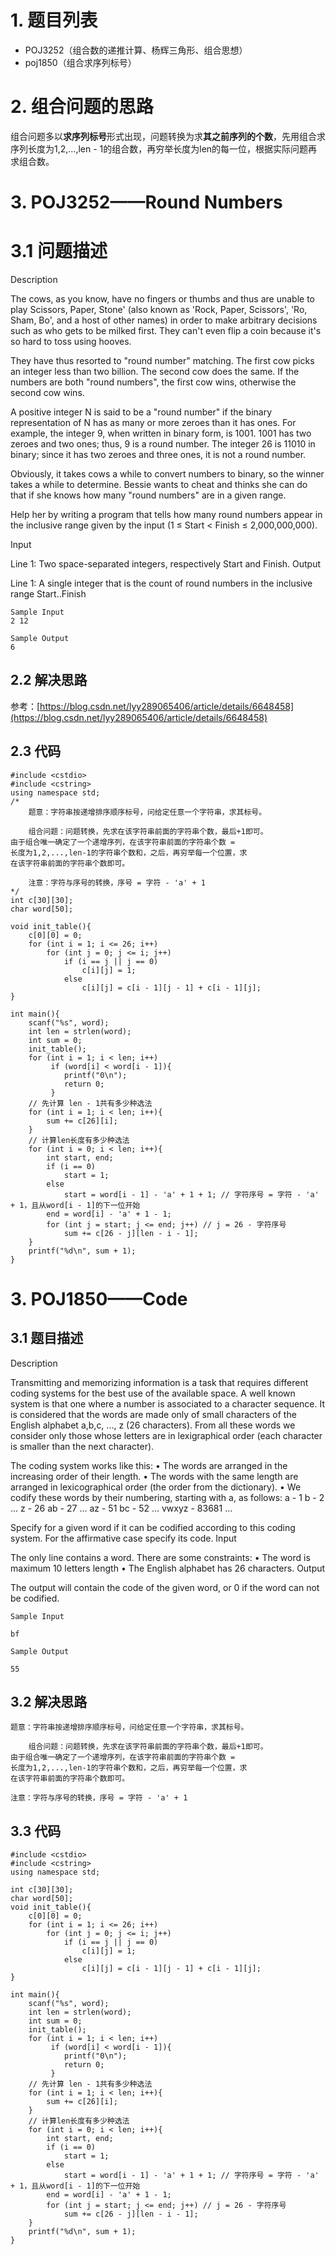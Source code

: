 # 1. 题目列表
- POJ3252（组合数的递推计算、杨辉三角形、组合思想）
- poj1850（组合求序列标号）

# 2. 组合问题的思路
组合问题多以**求序列标号**形式出现，问题转换为求**其之前序列的个数**，先用组合求序列长度为1,2,...,len - 1的组合数，再穷举长度为len的每一位，根据实际问题再求组合数。

# 3. POJ3252——Round Numbers
# 3.1 问题描述
Description

The cows, as you know, have no fingers or thumbs and thus are unable to play Scissors, Paper, Stone' (also known as 'Rock, Paper, Scissors', 'Ro, Sham, Bo', and a host of other names) in order to make arbitrary decisions such as who gets to be milked first. They can't even flip a coin because it's so hard to toss using hooves.

They have thus resorted to "round number" matching. The first cow picks an integer less than two billion. The second cow does the same. If the numbers are both "round numbers", the first cow wins,
otherwise the second cow wins.

A positive integer N is said to be a "round number" if the binary representation of N has as many or more zeroes than it has ones. For example, the integer 9, when written in binary form, is 1001. 1001 has two zeroes and two ones; thus, 9 is a round number. The integer 26 is 11010 in binary; since it has two zeroes and three ones, it is not a round number.

Obviously, it takes cows a while to convert numbers to binary, so the winner takes a while to determine. Bessie wants to cheat and thinks she can do that if she knows how many "round numbers" are in a given range.

Help her by writing a program that tells how many round numbers appear in the inclusive range given by the input (1 ≤ Start < Finish ≤ 2,000,000,000).

Input

Line 1: Two space-separated integers, respectively Start and Finish.
Output

Line 1: A single integer that is the count of round numbers in the inclusive range Start..Finish
```
Sample Input
2 12

Sample Output
6
```
## 2.2 解决思路
参考：[https://blog.csdn.net/lyy289065406/article/details/6648458](https://blog.csdn.net/lyy289065406/article/details/6648458)
## 2.3 代码
```
#include <cstdio>
#include <cstring>
using namespace std;
/*
	题意：字符串按递增排序顺序标号，问给定任意一个字符串，求其标号。
	
	组合问题：问题转换，先求在该字符串前面的字符串个数，最后+1即可。 
由于组合唯一确定了一个递增序列，在该字符串前面的字符串个数 = 
长度为1,2,...,len-1的字符串个数和，之后，再穷举每一个位置，求
在该字符串前面的字符串个数即可。 
	
	注意：字符与序号的转换，序号 = 字符 - 'a' + 1 
*/
int c[30][30]; 
char word[50];

void init_table(){
	c[0][0] = 0;
	for (int i = 1; i <= 26; i++)
		for (int j = 0; j <= i; j++)
			if (i == j || j == 0)
				c[i][j] = 1;
			else 
				c[i][j] = c[i - 1][j - 1] + c[i - 1][j];
}

int main(){
	scanf("%s", word);
	int len = strlen(word);
	int sum = 0;
	init_table();
	for (int i = 1; i < len; i++)
		 if (word[i] < word[i - 1]){
		 	printf("0\n");
		 	return 0;
		 }
	// 先计算 len - 1共有多少种选法 
	for (int i = 1; i < len; i++){
		sum += c[26][i];
	}
	// 计算len长度有多少种选法
	for (int i = 0; i < len; i++){
		int start, end;
		if (i == 0)
			start = 1;
		else 
			start = word[i - 1] - 'a' + 1 + 1; // 字符序号 = 字符 - 'a' + 1，且从word[i - 1]的下一位开始 
		end = word[i] - 'a' + 1 - 1;
		for (int j = start; j <= end; j++) // j = 26 - 字符序号 
			sum += c[26 - j][len - i - 1];
	}
	printf("%d\n", sum + 1);	
}
```

# 3. POJ1850——Code
## 3.1 题目描述
Description

Transmitting and memorizing information is a task that requires different coding systems for the best use of the available space. A well known system is that one where a number is associated to a character sequence. It is considered that the words are made only of small characters of the English alphabet a,b,c, ..., z (26 characters). From all these words we consider only those whose letters are in lexigraphical order (each character is smaller than the next character). 

The coding system works like this: 
•	The words are arranged in the increasing order of their length. 
•	The words with the same length are arranged in lexicographical order (the order from the dictionary). 
•	We codify these words by their numbering, starting with a, as follows: 
a - 1 
b - 2 
... 
z - 26 
ab - 27 
... 
az - 51 
bc - 52 
... 
vwxyz - 83681 
... 

Specify for a given word if it can be codified according to this coding system. For the affirmative case specify its code. 
Input

The only line contains a word. There are some constraints: 
•	The word is maximum 10 letters length 
•	The English alphabet has 26 characters. 
Output

The output will contain the code of the given word, or 0 if the word can not be codified.
```
Sample Input

bf

Sample Output

55
```
## 3.2 解决思路
    题意：字符串按递增排序顺序标号，问给定任意一个字符串，求其标号。
    
        组合问题：问题转换，先求在该字符串前面的字符串个数，最后+1即可。 
    由于组合唯一确定了一个递增序列，在该字符串前面的字符串个数 = 
    长度为1,2,...,len-1的字符串个数和，之后，再穷举每一个位置，求
    在该字符串前面的字符串个数即可。 
    
    注意：字符与序号的转换，序号 = 字符 - 'a' + 1 
## 3.3 代码
```
#include <cstdio>
#include <cstring>
using namespace std;

int c[30][30]; 
char word[50];
void init_table(){
	c[0][0] = 0;
	for (int i = 1; i <= 26; i++)
		for (int j = 0; j <= i; j++)
			if (i == j || j == 0)
				c[i][j] = 1;
			else 
				c[i][j] = c[i - 1][j - 1] + c[i - 1][j];
}

int main(){
	scanf("%s", word);
	int len = strlen(word);
	int sum = 0;
	init_table();
	for (int i = 1; i < len; i++)
		 if (word[i] < word[i - 1]){
		 	printf("0\n");
		 	return 0;
		 }
	// 先计算 len - 1共有多少种选法 
	for (int i = 1; i < len; i++){
		sum += c[26][i];
	}
	// 计算len长度有多少种选法
	for (int i = 0; i < len; i++){
		int start, end;
		if (i == 0)
			start = 1;
		else 
			start = word[i - 1] - 'a' + 1 + 1; // 字符序号 = 字符 - 'a' + 1，且从word[i - 1]的下一位开始 
		end = word[i] - 'a' + 1 - 1;
		for (int j = start; j <= end; j++) // j = 26 - 字符序号 
			sum += c[26 - j][len - i - 1];
	}
	printf("%d\n", sum + 1);
}
```